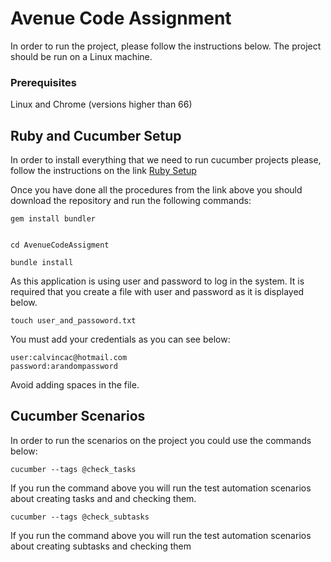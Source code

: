 # Avenue Code Assignment

In order to run the project, please follow the instructions below.
The project should be run on a Linux machine.

### Prerequisites

Linux and Chrome (versions higher than 66)

## Ruby and Cucumber Setup
In order to install everything that we need to run cucumber projects please, follow the instructions on the link [Ruby Setup](https://github.com/rvm/ubuntu_rvm)

Once you have done all the procedures from the link above you should download the repository
and run the following commands:

```
gem install bundler

```

```

cd AvenueCodeAssigment 

```

```
bundle install 

```

As this application is using user and password to log in the system. It is required that you create a file with user and password as it is displayed below.

```
touch user_and_passoword.txt 

```

You must add your credentials as you can see below:

```
user:calvincac@hotmail.com
password:arandompassword

```

Avoid adding spaces in the file.


## Cucumber Scenarios

In order to run the scenarios on the project you could use the commands below:

```
cucumber --tags @check_tasks

```
If you run the command above you will run the test automation scenarios about creating tasks and and checking them.


```
cucumber --tags @check_subtasks

```
If you run the command above you will run the test automation scenarios about creating subtasks and checking them
